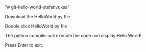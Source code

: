 "# git-hello-world-stefanvuksa" 

Download the HelloWorld.py file 

Double click HelloWorld.py file

The python compiler will execute the code and display Hello World!

Press Enter to exit.
